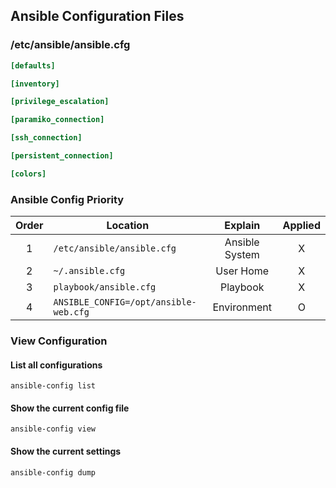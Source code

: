 ## Ansible Configuration Files

### /etc/ansible/ansible.cfg

```ini
[defaults]

[inventory]

[privilege_escalation]

[paramiko_connection]

[ssh_connection]

[persistent_connection]

[colors]

```

### Ansible Config Priority

| Order | Location                              |    Explain     | Applied |
|:-----:|---------------------------------------|:--------------:|:-------:|
|   1   | `/etc/ansible/ansible.cfg`            | Ansible System |    X    |
|   2   | `~/.ansible.cfg`                      |   User Home    |    X    |
|   3   | `playbook/ansible.cfg`                |    Playbook    |    X    |
|   4   | `ANSIBLE_CONFIG=/opt/ansible-web.cfg` |  Environment   |    O    |

### View Configuration

#### List all configurations

```shell
ansible-config list
```

#### Show the current config file

```shell
ansible-config view
```

#### Show the current settings

```shell
ansible-config dump
```
